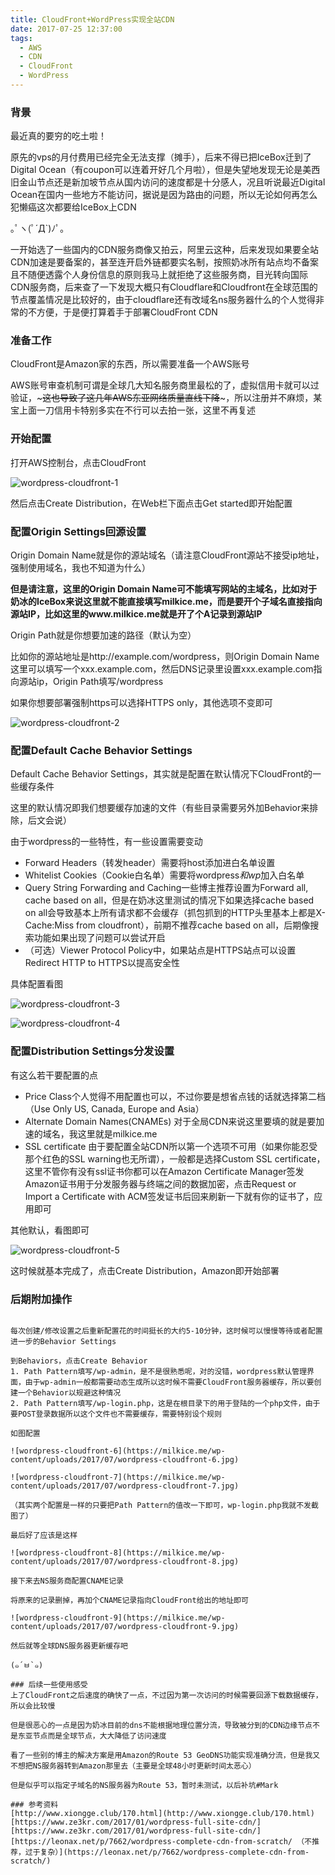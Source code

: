 ```yaml
---
title: CloudFront+WordPress实现全站CDN
date: 2017-07-25 12:37:00
tags:
  - AWS
  - CDN
  - CloudFront
  - WordPress
---
```


### 背景
最近真的要穷的吃土啦！

原先的vps的月付费用已经完全无法支撑（摊手），后来不得已把IceBox迁到了Digital Ocean（有coupon可以连着开好几个月啦），但是失望地发现无论是美西旧金山节点还是新加坡节点从国内访问的速度都是十分感人，况且听说最近Digital Ocean在国内一些地方不能访问，据说是因为路由的问题，所以无论如何再怎么犯懒癌这次都要给IceBox上CDN

｡ﾟヽ(ﾟ´Д`)ﾉﾟ｡

一开始选了一些国内的CDN服务商像又拍云，阿里云这种，后来发现如果要全站CDN加速是要备案的，甚至连开启外链都要实名制，按照奶冰所有站点均不备案且不随便透露个人身份信息的原则我马上就拒绝了这些服务商，目光转向国际CDN服务商，后来查了一下发现大概只有Cloudflare和Cloudfront在全球范围的节点覆盖情况是比较好的，由于cloudflare还有改域名ns服务器什么的个人觉得非常的不方便，于是便打算着手于部署CloudFront CDN

### 准备工作
CloudFront是Amazon家的东西，所以需要准备一个AWS账号

AWS账号审查机制可谓是全球几大知名服务商里最松的了，虚拟信用卡就可以过验证，~~~这也导致了这几年AWS东亚网络质量直线下降~~~，所以注册并不麻烦，某宝上面一刀信用卡特别多实在不行可以去拍一张，这里不再复述

### 开始配置
打开AWS控制台，点击CloudFront

![wordpress-cloudfront-1](https://milkice.me/wp-content/uploads/2018/01/wordpress-cloudfront-1.jpg)

然后点击Create Distribution，在Web栏下面点击Get started即开始配置

### 配置Origin Settings回源设置
Origin Domain Name就是你的源站域名（请注意CloudFront源站不接受ip地址，强制使用域名，我也不知道为什么）

**但是请注意，这里的Origin Domain Name可不能填写网站的主域名，比如对于奶冰的IceBox来说这里就不能直接填写milkice.me，而是要开个子域名直接指向源站IP，比如这里的www.milkice.me就是开了个A记录到源站IP**

Origin Path就是你想要加速的路径（默认为空）

比如你的源站地址是http://example.com/wordpress，则Origin Domain Name这里可以填写一个xxx.example.com，然后DNS记录里设置xxx.example.com指向源站ip，Origin Path填写/wordpress

如果你想要部署强制https可以选择HTTPS only，其他选项不变即可

![wordpress-cloudfront-2](https://milkice.me/wp-content/uploads/2017/07/wordpress-cloudfront-2.jpg)

### 配置Default Cache Behavior Settings
Default Cache Behavior Settings，其实就是配置在默认情况下CloudFront的一些缓存条件

这里的默认情况即我们想要缓存加速的文件（有些目录需要另外加Behavior来排除，后文会说）

由于wordpress的一些特性，有一些设置需要变动
  - Forward Headers（转发header）需要将host添加进白名单设置
  - Whitelist Cookies（Cookie白名单）需要将wordpress*和wp*加入白名单
  - Query String Forwarding and Caching一些博主推荐设置为Forward all, cache based on all，但是在奶冰这里测试的情况下如果选择cache based on all会导致基本上所有请求都不会缓存（抓包抓到的HTTP头里基本上都是X-Cache:Miss from cloudfront），前期不推荐cache based on all，后期像搜索功能如果出现了问题可以尝试开启
  - （可选）Viewer Protocol Policy中，如果站点是HTTPS站点可以设置Redirect HTTP to HTTPS以提高安全性
  
具体配置看图

![wordpress-cloudfront-3](https://milkice.me/wp-content/uploads/2017/07/wordpress-cloudfront-3.jpg)

![wordpress-cloudfront-4](https://milkice.me/wp-content/uploads/2017/07/wordpress-cloudfront-4.jpg)

### 配置Distribution Settings分发设置

有这么若干要配置的点
  - Price Class个人觉得不用配置也可以，不过你要是想省点钱的话就选择第二档（Use Only US, Canada, Europe and Asia）
  - Alternate Domain Names(CNAMEs) 对于全局CDN来说这里要填的就是要加速的域名，我这里就是milkice.me
  - SSL certificate 由于要配置全站CDN所以第一个选项不可用（如果你能忍受那个红色的SSL warning也无所谓），一般都是选择Custom SSL certificate，这里不管你有没有ssl证书你都可以在Amazon Certificate Manager签发Amazon证书用于分发服务器与终端之间的数据加密，点击Request or Import a Certificate with ACM签发证书后回来刷新一下就有你的证书了，应用即可

其他默认，看图即可

![wordpress-cloudfront-5](https://milkice.me/wp-content/uploads/2017/07/wordpress-cloudfront-5.jpg)

这时候就基本完成了，点击Create Distribution，Amazon即开始部署

### 后期附加操作
~~~估计因为CloudFront在全球节点太多了吧~~~

每次创建/修改设置之后重新配置花的时间挺长的大约5-10分钟，这时候可以慢慢等待或者配置进一步的Behavior Settings

到Behaviors，点击Create Behavior
1. Path Pattern填写/wp-admin，是不是很熟悉呢，对的没错，wordpress默认管理界面，由于wp-admin一般都需要动态生成所以这时候不需要CloudFront服务器缓存，所以要创建一个Behavior以规避这种情况
2. Path Pattern填写/wp-login.php，这是在根目录下的用于登陆的一个php文件，由于要POST登录数据所以这个文件也不需要缓存，需要特别设个规则

如图配置

![wordpress-cloudfront-6](https://milkice.me/wp-content/uploads/2017/07/wordpress-cloudfront-6.jpg)

![wordpress-cloudfront-7](https://milkice.me/wp-content/uploads/2017/07/wordpress-cloudfront-7.jpg)

（其实两个配置是一样的只要把Path Pattern的值改一下即可，wp-login.php我就不发截图了）

最后好了应该是这样

![wordpress-cloudfront-8](https://milkice.me/wp-content/uploads/2017/07/wordpress-cloudfront-8.jpg)

接下来去NS服务商配置CNAME记录

将原来的记录删掉，再加个CNAME记录指向CloudFront给出的地址即可

![wordpress-cloudfront-9](https://milkice.me/wp-content/uploads/2017/07/wordpress-cloudfront-9.jpg)

然后就等全球DNS服务器更新缓存吧

(๑´ㅂ`๑)

### 后续一些使用感受
上了CloudFront之后速度的确快了一点，不过因为第一次访问的时候需要回源下载数据缓存，所以会比较慢

但是很恶心的一点是因为奶冰目前的dns不能根据地理位置分流，导致被分到的CDN边缘节点不是东亚节点而是全球节点，大大降低了访问速度

看了一些别的博主的解决方案是用Amazon的Route 53 GeoDNS功能实现准确分流，但是我又不想把NS服务器转到Amazon那里去（主要是全球48小时更新时间太恶心）

但是似乎可以指定子域名的NS服务器为Route 53，暂时未测试，以后补坑#Mark

### 参考资料
[http://www.xiongge.club/170.html](http://www.xiongge.club/170.html)
[https://www.ze3kr.com/2017/01/wordpress-full-site-cdn/][https://www.ze3kr.com/2017/01/wordpress-full-site-cdn/]
[https://leonax.net/p/7662/wordpress-complete-cdn-from-scratch/ （不推荐，过于复杂）](https://leonax.net/p/7662/wordpress-complete-cdn-from-scratch/)

